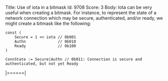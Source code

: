 Title: Use of iota in a bitmask
Id: 9708
Score: 3
Body:
Iota can be very useful when creating a bitmask. For instance, to represent the state of a network connection which may be secure, authenticated, and/or ready, we might create a bitmask like the following:

    const (
        Secure = 1 << iota // 0b001
        Authn              // 0b010
        Ready              // 0b100
    )
    
    ConnState := Secure|Authn // 0b011: Connection is secure and authenticated, but not yet Ready
|======|

